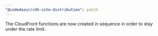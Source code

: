 ```yaml
---
"@codedazur/cdk-site-distribution": patch
---
```


The CloudFront functions are now created in sequence in order to stay under the rate limit.
